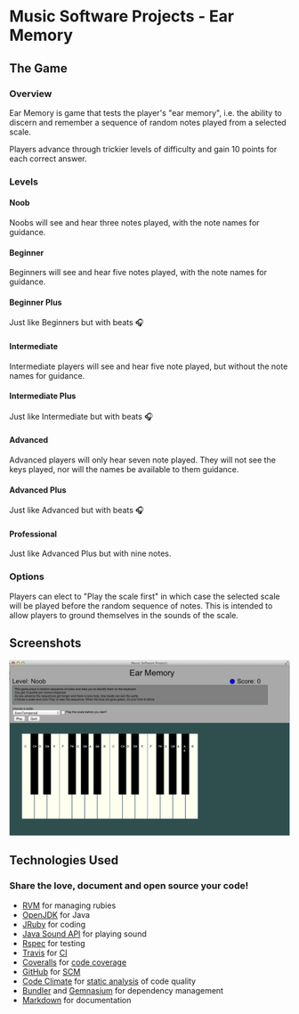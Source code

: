 # Music Software Projects - Ear Memory


## The Game
### Overview
Ear Memory is game that tests the player's "ear memory",
i.e. the ability to discern and remember a sequence of
random notes played from a selected scale.

Players advance through trickier levels of difficulty
and gain 10 points for each correct answer.

### Levels
#### Noob
Noobs will see and hear three notes played, with the note names for guidance.
#### Beginner
Beginners will see and hear five notes played, with the note names for guidance.
#### Beginner Plus
Just like Beginners but with beats :headphones:
#### Intermediate
Intermediate players will see and hear five note played, but without the note names for guidance.
#### Intermediate Plus
Just like Intermediate but with beats :headphones:
#### Advanced
Advanced players will only hear seven note played.
They will not see the keys played, nor will the names be available to them guidance.
#### Advanced Plus
Just like Advanced but with beats :headphones:
#### Professional
Just like Advanced Plus but with nine notes.

### Options
Players can elect to "Play the scale first" in which
case the selected scale will be played before the random
sequence of notes. This is intended to allow players
to ground themselves in the sounds of the scale.

## Screenshots
![Noob](https://github.com/scotdalton/ceely/raw/master/images/Noob.png "Getting Started")

## Technologies Used
### Share the love, document and open source your code!

- [RVM](https://rvm.io/) for managing rubies
- [OpenJDK](http://openjdk.java.net/) for Java
- [JRuby](http://jruby.org/) for coding
- [Java Sound API](http://docs.oracle.com/javase/tutorial/sound/) for playing sound
- [Rspec](https://relishapp.com/rspec) for testing
- [Travis](https://travis-ci.org/scotdalton/ceely) for [CI](http://en.wikipedia.org/wiki/Continuous_integration)
- [Coveralls](https://coveralls.io/r/scotdalton/ceely) for [code coverage](http://en.wikipedia.org/wiki/Code_coverage)
- [GitHub](https://github.com/scotdalton/ceely) for [SCM](http://en.wikipedia.org/wiki/Revision_control)
- [Code Climate](https://codeclimate.com/github/scotdalton/ceely) for [static analysis](http://en.wikipedia.org/wiki/Static_program_analysis) of code quality
- [Bundler](http://bundler.io/) and [Gemnasium](https://gemnasium.com/scotdalton/ceely) for dependency management
- [Markdown](http://daringfireball.net/projects/markdown/) for documentation
